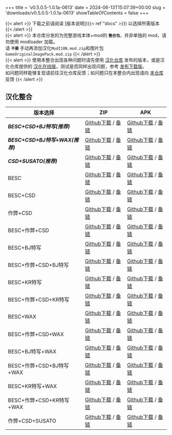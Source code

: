 +++
title = 'v0.5.0.5-1.0.1a-0613'
date = 2024-06-13T15:07:39+00:00
slug = 'downloads/v0.5.0.5-1.0.1a-0613'
showTableOfContents = false
+++

{{< alert >}}
下载之前请阅读 [版本说明]({{< ref "docs" >}}) 以选择所需版本
{{< /alert >}}
<br>
{{< alert >}}
本仓库分发的为完整游戏本体+mod的 **`整合包`**，并非单独的 mod，请勿使用 modloader 加载。
<br>
请 **`不要`** 手动再添加汉化`ModI18N.mod.zip`和图片包`GameOriginalImagePack.mod.zip`
{{< /alert >}}
<br>
{{< alert >}}
使用本整合出现各种问题时请先使用 [汉化仓库](https://github.com/Eltirosto/Degrees-of-Lewdity-Chinese-Localization) 发布的版本，或是汉化仓库提供的 [汉化在线版](https://eltirosto.github.io/Degrees-of-Lewdity-Chinese-Localization/)，测试是否同样出现问题，参考 [发布下载版](https://github.com/Eltirosto/Degrees-of-Lewdity-Chinese-Localization/blob/main/README.md#%E5%8F%91%E5%B8%83%E4%B8%8B%E8%BD%BD%E7%89%88)。
<br>
如问题同样能够复现请前往汉化仓库反馈；如问题只在本整合内出现请向 [本仓库](https://github.com/DoL-Lyra/Lyra/issues) 反馈
{{< /alert >}}

## 汉化整合

|           版本选择            |                                                                                                                                                                   ZIP                                                                                                                                                                    |                                                                                                                                                                   APK                                                                                                                                                                    |
|-------------------------------|------------------------------------------------------------------------------------------------------------------------------------------------------------------------------------------------------------------------------------------------------------------------------------------------------------------------------------------|------------------------------------------------------------------------------------------------------------------------------------------------------------------------------------------------------------------------------------------------------------------------------------------------------------------------------------------|
|***BESC+CSD+BJ特写(推荐)***    |[Github下载](https://github.com/DoL-Lyra/Lyra/releases/download/v0.5.0.5-1.0.1a-0613/DoL-0.5.0.5-Lyra-1.0.1a-besc-csd-sideviewbj-0613.zip ) / [备链](https://mirror.ghproxy.com/https://github.com/DoL-Lyra/Lyra/releases/download/v0.5.0.5-1.0.1a-0613/DoL-0.5.0.5-Lyra-1.0.1a-besc-csd-sideviewbj-0613.zip )                    |[Github下载](https://github.com/DoL-Lyra/Lyra/releases/download/v0.5.0.5-1.0.1a-0613/DoL-0.5.0.5-Lyra-1.0.1a-besc-csd-sideviewbj-0613.apk ) / [备链](https://mirror.ghproxy.com/https://github.com/DoL-Lyra/Lyra/releases/download/v0.5.0.5-1.0.1a-0613/DoL-0.5.0.5-Lyra-1.0.1a-besc-csd-sideviewbj-0613.apk )                    |
|***BESC+CSD+BJ特写+WAX(推荐)***|[Github下载](https://github.com/DoL-Lyra/Lyra/releases/download/v0.5.0.5-1.0.1a-0613/DoL-0.5.0.5-Lyra-1.0.1a-besc-wax-csd-sideviewbj-0613.zip ) / [备链](https://mirror.ghproxy.com/https://github.com/DoL-Lyra/Lyra/releases/download/v0.5.0.5-1.0.1a-0613/DoL-0.5.0.5-Lyra-1.0.1a-besc-wax-csd-sideviewbj-0613.zip )            |[Github下载](https://github.com/DoL-Lyra/Lyra/releases/download/v0.5.0.5-1.0.1a-0613/DoL-0.5.0.5-Lyra-1.0.1a-besc-wax-csd-sideviewbj-0613.apk ) / [备链](https://mirror.ghproxy.com/https://github.com/DoL-Lyra/Lyra/releases/download/v0.5.0.5-1.0.1a-0613/DoL-0.5.0.5-Lyra-1.0.1a-besc-wax-csd-sideviewbj-0613.apk )            |
|***CSD+SUSATO(推荐)***         |[Github下载](https://github.com/DoL-Lyra/Lyra/releases/download/v0.5.0.5-1.0.1a-0613/DoL-0.5.0.5-Lyra-1.0.1a-susato-csd-0613.zip ) / [备链](https://mirror.ghproxy.com/https://github.com/DoL-Lyra/Lyra/releases/download/v0.5.0.5-1.0.1a-0613/DoL-0.5.0.5-Lyra-1.0.1a-susato-csd-0613.zip )                                      |[Github下载](https://github.com/DoL-Lyra/Lyra/releases/download/v0.5.0.5-1.0.1a-0613/DoL-0.5.0.5-Lyra-1.0.1a-susato-csd-0613.apk ) / [备链](https://mirror.ghproxy.com/https://github.com/DoL-Lyra/Lyra/releases/download/v0.5.0.5-1.0.1a-0613/DoL-0.5.0.5-Lyra-1.0.1a-susato-csd-0613.apk )                                      |
|BESC                           |[Github下载](https://github.com/DoL-Lyra/Lyra/releases/download/v0.5.0.5-1.0.1a-0613/DoL-0.5.0.5-Lyra-1.0.1a-besc-0613.zip ) / [备链](https://mirror.ghproxy.com/https://github.com/DoL-Lyra/Lyra/releases/download/v0.5.0.5-1.0.1a-0613/DoL-0.5.0.5-Lyra-1.0.1a-besc-0613.zip )                                                  |[Github下载](https://github.com/DoL-Lyra/Lyra/releases/download/v0.5.0.5-1.0.1a-0613/DoL-0.5.0.5-Lyra-1.0.1a-besc-0613.apk ) / [备链](https://mirror.ghproxy.com/https://github.com/DoL-Lyra/Lyra/releases/download/v0.5.0.5-1.0.1a-0613/DoL-0.5.0.5-Lyra-1.0.1a-besc-0613.apk )                                                  |
|BESC+CSD                       |[Github下载](https://github.com/DoL-Lyra/Lyra/releases/download/v0.5.0.5-1.0.1a-0613/DoL-0.5.0.5-Lyra-1.0.1a-besc-csd-0613.zip ) / [备链](https://mirror.ghproxy.com/https://github.com/DoL-Lyra/Lyra/releases/download/v0.5.0.5-1.0.1a-0613/DoL-0.5.0.5-Lyra-1.0.1a-besc-csd-0613.zip )                                          |[Github下载](https://github.com/DoL-Lyra/Lyra/releases/download/v0.5.0.5-1.0.1a-0613/DoL-0.5.0.5-Lyra-1.0.1a-besc-csd-0613.apk ) / [备链](https://mirror.ghproxy.com/https://github.com/DoL-Lyra/Lyra/releases/download/v0.5.0.5-1.0.1a-0613/DoL-0.5.0.5-Lyra-1.0.1a-besc-csd-0613.apk )                                          |
|作弊+CSD                       |[Github下载](https://github.com/DoL-Lyra/Lyra/releases/download/v0.5.0.5-1.0.1a-0613/DoL-0.5.0.5-Lyra-1.0.1a-cheat-csd-0613.zip ) / [备链](https://mirror.ghproxy.com/https://github.com/DoL-Lyra/Lyra/releases/download/v0.5.0.5-1.0.1a-0613/DoL-0.5.0.5-Lyra-1.0.1a-cheat-csd-0613.zip )                                        |[Github下载](https://github.com/DoL-Lyra/Lyra/releases/download/v0.5.0.5-1.0.1a-0613/DoL-0.5.0.5-Lyra-1.0.1a-cheat-csd-0613.apk ) / [备链](https://mirror.ghproxy.com/https://github.com/DoL-Lyra/Lyra/releases/download/v0.5.0.5-1.0.1a-0613/DoL-0.5.0.5-Lyra-1.0.1a-cheat-csd-0613.apk )                                        |
|BESC+作弊+CSD                  |[Github下载](https://github.com/DoL-Lyra/Lyra/releases/download/v0.5.0.5-1.0.1a-0613/DoL-0.5.0.5-Lyra-1.0.1a-besc-cheat-csd-0613.zip ) / [备链](https://mirror.ghproxy.com/https://github.com/DoL-Lyra/Lyra/releases/download/v0.5.0.5-1.0.1a-0613/DoL-0.5.0.5-Lyra-1.0.1a-besc-cheat-csd-0613.zip )                              |[Github下载](https://github.com/DoL-Lyra/Lyra/releases/download/v0.5.0.5-1.0.1a-0613/DoL-0.5.0.5-Lyra-1.0.1a-besc-cheat-csd-0613.apk ) / [备链](https://mirror.ghproxy.com/https://github.com/DoL-Lyra/Lyra/releases/download/v0.5.0.5-1.0.1a-0613/DoL-0.5.0.5-Lyra-1.0.1a-besc-cheat-csd-0613.apk )                              |
|BESC+BJ特写                    |[Github下载](https://github.com/DoL-Lyra/Lyra/releases/download/v0.5.0.5-1.0.1a-0613/DoL-0.5.0.5-Lyra-1.0.1a-besc-sideviewbj-0613.zip ) / [备链](https://mirror.ghproxy.com/https://github.com/DoL-Lyra/Lyra/releases/download/v0.5.0.5-1.0.1a-0613/DoL-0.5.0.5-Lyra-1.0.1a-besc-sideviewbj-0613.zip )                            |[Github下载](https://github.com/DoL-Lyra/Lyra/releases/download/v0.5.0.5-1.0.1a-0613/DoL-0.5.0.5-Lyra-1.0.1a-besc-sideviewbj-0613.apk ) / [备链](https://mirror.ghproxy.com/https://github.com/DoL-Lyra/Lyra/releases/download/v0.5.0.5-1.0.1a-0613/DoL-0.5.0.5-Lyra-1.0.1a-besc-sideviewbj-0613.apk )                            |
|BESC+作弊+CSD+BJ特写           |[Github下载](https://github.com/DoL-Lyra/Lyra/releases/download/v0.5.0.5-1.0.1a-0613/DoL-0.5.0.5-Lyra-1.0.1a-besc-cheat-csd-sideviewbj-0613.zip ) / [备链](https://mirror.ghproxy.com/https://github.com/DoL-Lyra/Lyra/releases/download/v0.5.0.5-1.0.1a-0613/DoL-0.5.0.5-Lyra-1.0.1a-besc-cheat-csd-sideviewbj-0613.zip )        |[Github下载](https://github.com/DoL-Lyra/Lyra/releases/download/v0.5.0.5-1.0.1a-0613/DoL-0.5.0.5-Lyra-1.0.1a-besc-cheat-csd-sideviewbj-0613.apk ) / [备链](https://mirror.ghproxy.com/https://github.com/DoL-Lyra/Lyra/releases/download/v0.5.0.5-1.0.1a-0613/DoL-0.5.0.5-Lyra-1.0.1a-besc-cheat-csd-sideviewbj-0613.apk )        |
|BESC+KR特写                    |[Github下载](https://github.com/DoL-Lyra/Lyra/releases/download/v0.5.0.5-1.0.1a-0613/DoL-0.5.0.5-Lyra-1.0.1a-besc-sideviewkr-0613.zip ) / [备链](https://mirror.ghproxy.com/https://github.com/DoL-Lyra/Lyra/releases/download/v0.5.0.5-1.0.1a-0613/DoL-0.5.0.5-Lyra-1.0.1a-besc-sideviewkr-0613.zip )                            |[Github下载](https://github.com/DoL-Lyra/Lyra/releases/download/v0.5.0.5-1.0.1a-0613/DoL-0.5.0.5-Lyra-1.0.1a-besc-sideviewkr-0613.apk ) / [备链](https://mirror.ghproxy.com/https://github.com/DoL-Lyra/Lyra/releases/download/v0.5.0.5-1.0.1a-0613/DoL-0.5.0.5-Lyra-1.0.1a-besc-sideviewkr-0613.apk )                            |
|BESC+作弊+CSD+KR特写           |[Github下载](https://github.com/DoL-Lyra/Lyra/releases/download/v0.5.0.5-1.0.1a-0613/DoL-0.5.0.5-Lyra-1.0.1a-besc-cheat-csd-sideviewkr-0613.zip ) / [备链](https://mirror.ghproxy.com/https://github.com/DoL-Lyra/Lyra/releases/download/v0.5.0.5-1.0.1a-0613/DoL-0.5.0.5-Lyra-1.0.1a-besc-cheat-csd-sideviewkr-0613.zip )        |[Github下载](https://github.com/DoL-Lyra/Lyra/releases/download/v0.5.0.5-1.0.1a-0613/DoL-0.5.0.5-Lyra-1.0.1a-besc-cheat-csd-sideviewkr-0613.apk ) / [备链](https://mirror.ghproxy.com/https://github.com/DoL-Lyra/Lyra/releases/download/v0.5.0.5-1.0.1a-0613/DoL-0.5.0.5-Lyra-1.0.1a-besc-cheat-csd-sideviewkr-0613.apk )        |
|BESC+WAX                       |[Github下载](https://github.com/DoL-Lyra/Lyra/releases/download/v0.5.0.5-1.0.1a-0613/DoL-0.5.0.5-Lyra-1.0.1a-besc-wax-0613.zip ) / [备链](https://mirror.ghproxy.com/https://github.com/DoL-Lyra/Lyra/releases/download/v0.5.0.5-1.0.1a-0613/DoL-0.5.0.5-Lyra-1.0.1a-besc-wax-0613.zip )                                          |[Github下载](https://github.com/DoL-Lyra/Lyra/releases/download/v0.5.0.5-1.0.1a-0613/DoL-0.5.0.5-Lyra-1.0.1a-besc-wax-0613.apk ) / [备链](https://mirror.ghproxy.com/https://github.com/DoL-Lyra/Lyra/releases/download/v0.5.0.5-1.0.1a-0613/DoL-0.5.0.5-Lyra-1.0.1a-besc-wax-0613.apk )                                          |
|BESC+作弊+CSD+WAX              |[Github下载](https://github.com/DoL-Lyra/Lyra/releases/download/v0.5.0.5-1.0.1a-0613/DoL-0.5.0.5-Lyra-1.0.1a-besc-wax-cheat-csd-0613.zip ) / [备链](https://mirror.ghproxy.com/https://github.com/DoL-Lyra/Lyra/releases/download/v0.5.0.5-1.0.1a-0613/DoL-0.5.0.5-Lyra-1.0.1a-besc-wax-cheat-csd-0613.zip )                      |[Github下载](https://github.com/DoL-Lyra/Lyra/releases/download/v0.5.0.5-1.0.1a-0613/DoL-0.5.0.5-Lyra-1.0.1a-besc-wax-cheat-csd-0613.apk ) / [备链](https://mirror.ghproxy.com/https://github.com/DoL-Lyra/Lyra/releases/download/v0.5.0.5-1.0.1a-0613/DoL-0.5.0.5-Lyra-1.0.1a-besc-wax-cheat-csd-0613.apk )                      |
|BESC+BJ特写+WAX                |[Github下载](https://github.com/DoL-Lyra/Lyra/releases/download/v0.5.0.5-1.0.1a-0613/DoL-0.5.0.5-Lyra-1.0.1a-besc-wax-sideviewbj-0613.zip ) / [备链](https://mirror.ghproxy.com/https://github.com/DoL-Lyra/Lyra/releases/download/v0.5.0.5-1.0.1a-0613/DoL-0.5.0.5-Lyra-1.0.1a-besc-wax-sideviewbj-0613.zip )                    |[Github下载](https://github.com/DoL-Lyra/Lyra/releases/download/v0.5.0.5-1.0.1a-0613/DoL-0.5.0.5-Lyra-1.0.1a-besc-wax-sideviewbj-0613.apk ) / [备链](https://mirror.ghproxy.com/https://github.com/DoL-Lyra/Lyra/releases/download/v0.5.0.5-1.0.1a-0613/DoL-0.5.0.5-Lyra-1.0.1a-besc-wax-sideviewbj-0613.apk )                    |
|BESC+作弊+CSD+BJ特写+WAX       |[Github下载](https://github.com/DoL-Lyra/Lyra/releases/download/v0.5.0.5-1.0.1a-0613/DoL-0.5.0.5-Lyra-1.0.1a-besc-wax-cheat-csd-sideviewbj-0613.zip ) / [备链](https://mirror.ghproxy.com/https://github.com/DoL-Lyra/Lyra/releases/download/v0.5.0.5-1.0.1a-0613/DoL-0.5.0.5-Lyra-1.0.1a-besc-wax-cheat-csd-sideviewbj-0613.zip )|[Github下载](https://github.com/DoL-Lyra/Lyra/releases/download/v0.5.0.5-1.0.1a-0613/DoL-0.5.0.5-Lyra-1.0.1a-besc-wax-cheat-csd-sideviewbj-0613.apk ) / [备链](https://mirror.ghproxy.com/https://github.com/DoL-Lyra/Lyra/releases/download/v0.5.0.5-1.0.1a-0613/DoL-0.5.0.5-Lyra-1.0.1a-besc-wax-cheat-csd-sideviewbj-0613.apk )|
|BESC+KR特写+WAX                |[Github下载](https://github.com/DoL-Lyra/Lyra/releases/download/v0.5.0.5-1.0.1a-0613/DoL-0.5.0.5-Lyra-1.0.1a-besc-wax-sideviewkr-0613.zip ) / [备链](https://mirror.ghproxy.com/https://github.com/DoL-Lyra/Lyra/releases/download/v0.5.0.5-1.0.1a-0613/DoL-0.5.0.5-Lyra-1.0.1a-besc-wax-sideviewkr-0613.zip )                    |[Github下载](https://github.com/DoL-Lyra/Lyra/releases/download/v0.5.0.5-1.0.1a-0613/DoL-0.5.0.5-Lyra-1.0.1a-besc-wax-sideviewkr-0613.apk ) / [备链](https://mirror.ghproxy.com/https://github.com/DoL-Lyra/Lyra/releases/download/v0.5.0.5-1.0.1a-0613/DoL-0.5.0.5-Lyra-1.0.1a-besc-wax-sideviewkr-0613.apk )                    |
|BESC+作弊+CSD+KR特写+WAX       |[Github下载](https://github.com/DoL-Lyra/Lyra/releases/download/v0.5.0.5-1.0.1a-0613/DoL-0.5.0.5-Lyra-1.0.1a-besc-wax-cheat-csd-sideviewkr-0613.zip ) / [备链](https://mirror.ghproxy.com/https://github.com/DoL-Lyra/Lyra/releases/download/v0.5.0.5-1.0.1a-0613/DoL-0.5.0.5-Lyra-1.0.1a-besc-wax-cheat-csd-sideviewkr-0613.zip )|[Github下载](https://github.com/DoL-Lyra/Lyra/releases/download/v0.5.0.5-1.0.1a-0613/DoL-0.5.0.5-Lyra-1.0.1a-besc-wax-cheat-csd-sideviewkr-0613.apk ) / [备链](https://mirror.ghproxy.com/https://github.com/DoL-Lyra/Lyra/releases/download/v0.5.0.5-1.0.1a-0613/DoL-0.5.0.5-Lyra-1.0.1a-besc-wax-cheat-csd-sideviewkr-0613.apk )|
|作弊+CSD+SUSATO                |[Github下载](https://github.com/DoL-Lyra/Lyra/releases/download/v0.5.0.5-1.0.1a-0613/DoL-0.5.0.5-Lyra-1.0.1a-susato-cheat-csd-0613.zip ) / [备链](https://mirror.ghproxy.com/https://github.com/DoL-Lyra/Lyra/releases/download/v0.5.0.5-1.0.1a-0613/DoL-0.5.0.5-Lyra-1.0.1a-susato-cheat-csd-0613.zip )                          |[Github下载](https://github.com/DoL-Lyra/Lyra/releases/download/v0.5.0.5-1.0.1a-0613/DoL-0.5.0.5-Lyra-1.0.1a-susato-cheat-csd-0613.apk ) / [备链](https://mirror.ghproxy.com/https://github.com/DoL-Lyra/Lyra/releases/download/v0.5.0.5-1.0.1a-0613/DoL-0.5.0.5-Lyra-1.0.1a-susato-cheat-csd-0613.apk )                          |
